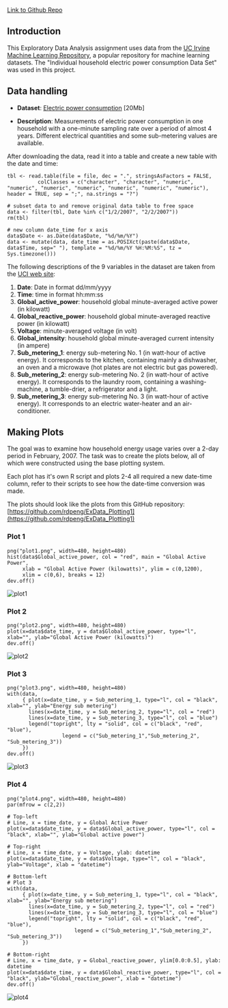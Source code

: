 <a href="https://github.com/lizthree/ExData_Plotting1">Link to Github Repo</a>

## Introduction

This Exploratory Data Analysis assignment uses data from
the <a href="http://archive.ics.uci.edu/ml/">UC Irvine Machine
Learning Repository</a>, a popular repository for machine learning
datasets. The "Individual household
electric power consumption Data Set" was used in this project.

## Data handling

* <b>Dataset</b>: <a href="https://d396qusza40orc.cloudfront.net/exdata%2Fdata%2Fhousehold_power_consumption.zip">Electric power consumption</a> [20Mb]

* <b>Description</b>: Measurements of electric power consumption in
one household with a one-minute sampling rate over a period of almost
4 years. Different electrical quantities and some sub-metering values
are available.

After downloading the data, read it into a table and create a new table with the date and time: 
```
tbl <- read.table(file = file, dec = ".", stringsAsFactors = FALSE, 
          colClasses = c("character", "character", "numeric", "numeric", "numeric", "numeric", "numeric", "numeric", "numeric"), header = TRUE, sep = ";", na.strings = "?")

# subset data to and remove original data table to free space
data <- filter(tbl, Date %in% c("1/2/2007", "2/2/2007"))
rm(tbl)

# new column date_time for x axis
data$Date <- as.Date(data$Date, "%d/%m/%Y")
data <- mutate(data, date_time = as.POSIXct(paste(data$Date, data$Time, sep=" "), template = "%d/%m/%Y %H:%M:%S", tz = Sys.timezone()))

```

The following descriptions of the 9 variables in the dataset are taken
from
the <a href="https://archive.ics.uci.edu/ml/datasets/Individual+household+electric+power+consumption">UCI
web site</a>:

<ol>
<li><b>Date</b>: Date in format dd/mm/yyyy </li>
<li><b>Time</b>: time in format hh:mm:ss </li>
<li><b>Global_active_power</b>: household global minute-averaged active power (in kilowatt) </li>
<li><b>Global_reactive_power</b>: household global minute-averaged reactive power (in kilowatt) </li>
<li><b>Voltage</b>: minute-averaged voltage (in volt) </li>
<li><b>Global_intensity</b>: household global minute-averaged current intensity (in ampere) </li>
<li><b>Sub_metering_1</b>: energy sub-metering No. 1 (in watt-hour of active energy). It corresponds to the kitchen, containing mainly a dishwasher, an oven and a microwave (hot plates are not electric but gas powered). </li>
<li><b>Sub_metering_2</b>: energy sub-metering No. 2 (in watt-hour of active energy). It corresponds to the laundry room, containing a washing-machine, a tumble-drier, a refrigerator and a light. </li>
<li><b>Sub_metering_3</b>: energy sub-metering No. 3 (in watt-hour of active energy). It corresponds to an electric water-heater and an air-conditioner.</li>
</ol>

## Making Plots

The goal was to examine how household energy usage
varies over a 2-day period in February, 2007. The task was to
create the plots below, all of which were constructed
using the base plotting system.

Each plot has it's own R script and plots 2-4 all required a new date-time column, refer to their scripts to see how the date-time conversion was made.

The plots should look like the plots from this GitHub repository:
[https://github.com/rdpeng/ExData_Plotting1](https://github.com/rdpeng/ExData_Plotting1)


### Plot 1

```
png("plot1.png", width=480, height=480)
hist(data$Global_active_power, col = "red", main = "Global Active Power", 
     xlab = "Global Active Power (kilowatts)", ylim = c(0,1200), 
     xlim = c(0,6), breaks = 12)
dev.off()
```

![plot1](plot1.png) 


### Plot 2

```
png("plot2.png", width=480, height=480)
plot(x=data$date_time, y = data$Global_active_power, type="l", xlab="", ylab="Global Active Power (kilowatts)")
dev.off()
```

![plot2](plot2.png) 


### Plot 3

```
png("plot3.png", width=480, height=480)
with(data, 
     { plot(x=date_time, y = Sub_metering_1, type="l", col = "black", xlab="", ylab="Energy sub metering")
       lines(x=date_time, y = Sub_metering_2, type="l", col = "red")
       lines(x=date_time, y = Sub_metering_3, type="l", col = "blue")
       legend("topright", lty = "solid", col = c("black", "red", "blue"), 
                  legend = c("Sub_metering_1","Sub_metering_2", "Sub_metering_3"))
     })
dev.off()
```

![plot3](plot3.png) 


### Plot 4

```
png("plot4.png", width=480, height=480)
par(mfrow = c(2,2))

# Top-left
# Line, x = time_date, y = Global Active Power
plot(x=data$date_time, y = data$Global_active_power, type="l", col = "black", xlab="", ylab="Global active power")

# Top-right
# Line, x = time_date, y = Voltage, ylab: datetime
plot(x=data$date_time, y = data$Voltage, type="l", col = "black", ylab="Voltage", xlab = "datetime")

# Bottom-left
# Plot 3
with(data, 
     { plot(x=date_time, y = Sub_metering_1, type="l", col = "black", xlab="", ylab="Energy sub metering")
       lines(x=date_time, y = Sub_metering_2, type="l", col = "red")
       lines(x=date_time, y = Sub_metering_3, type="l", col = "blue")
       legend("topright", lty = "solid", col = c("black", "red", "blue"), 
                      legend = c("Sub_metering_1","Sub_metering_2", "Sub_metering_3"))
     })

# Bottom-right
# Line, x = time_date, y = Global_reactive_power, ylim[0.0:0.5], ylab: datetime
plot(x=data$date_time, y = data$Global_reactive_power, type="l", col = "black", ylab="Global_reactive_power", xlab = "datetime")
dev.off()
```

![plot4](plot4.png) 

